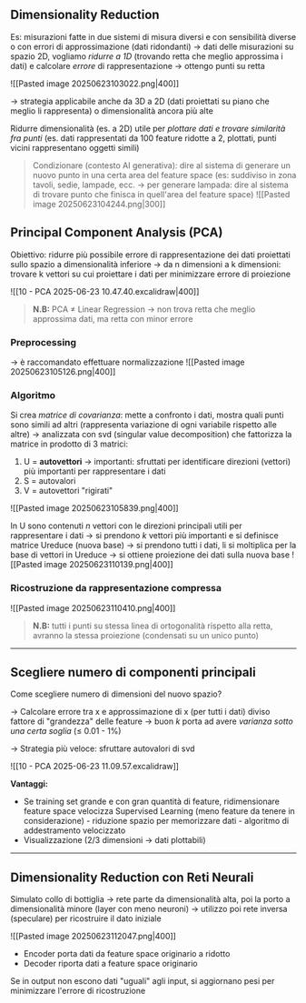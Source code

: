 ## Dimensionality Reduction
Es: misurazioni fatte in due sistemi di misura diversi e con sensibilità diverse o con errori di approssimazione (dati ridondanti) -> dati delle misurazioni su spazio 2D, vogliamo *ridurre a 1D* (trovando retta che meglio approssima i dati) e calcolare *errore* di rappresentazione -> ottengo punti su retta

![[Pasted image 20250623103022.png|400]]

-> strategia applicabile anche da 3D a 2D (dati proiettati su piano che meglio li rappresenta) o dimensionalità ancora più alte

Ridurre dimensionalità (es. a 2D) utile per *plottare dati e trovare similarità fra punti* (es. dati rappresentati da 100 feature ridotte a 2, plottati, punti vicini rappresentano oggetti simili)

> Condizionare (contesto AI generativa): dire al sistema di generare un nuovo punto in una certa area del feature space (es: suddiviso in zona tavoli, sedie, lampade, ecc. -> per generare lampada: dire al sistema di trovare punto che finisca in quell'area del feature space)
> ![[Pasted image 20250623104244.png|300]]

## Principal Component Analysis (PCA)
Obiettivo: ridurre più possibile errore di rappresentazione dei dati proiettati sullo spazio a dimensionalità inferiore
-> da n dimensioni a k dimensioni: trovare k vettori su cui proiettare i dati per minimizzare errore di proiezione

![[10 - PCA 2025-06-23 10.47.40.excalidraw|400]]
> **N.B:** PCA $\neq$ Linear Regression -> non trova retta che meglio approssima dati, ma retta con minor errore

### Preprocessing
-> è raccomandato effettuare normalizzazione
![[Pasted image 20250623105126.png|400]]

### Algoritmo
Si crea *matrice di covarianza*: mette a confronto i dati, mostra quali punti sono simili ad altri (rappresenta variazione di ogni variabile rispetto alle altre)
-> analizzata con svd (singular value decomposition) che fattorizza la matrice in prodotto di 3 matrici:
1. U = **autovettori** -> importanti: sfruttati per identificare direzioni (vettori) più importanti per rappresentare i dati 
2. S = autovalori
3. V = autovettori "rigirati"

![[Pasted image 20250623105839.png|400]]

In U sono contenuti $n$ vettori con le direzioni principali utili per rappresentare i dati -> si prendono $k$ vettori più importanti e si definisce matrice Ureduce (nuova base) -> si prendono tutti i dati, li si moltiplica per la base di vettori in Ureduce -> si ottiene proiezione dei dati sulla nuova base
![[Pasted image 20250623110139.png|400]]

### Ricostruzione da rappresentazione compressa
![[Pasted image 20250623110410.png|400]]
> **N.B:** tutti i punti su stessa linea di ortogonalità rispetto alla retta, avranno la stessa proiezione (condensati su un unico punto)

***

## Scegliere numero di componenti principali
Come scegliere numero di dimensioni del nuovo spazio?

-> Calcolare errore tra x e approssimazione di x (per tutti i dati) diviso fattore di "grandezza" delle feature -> buon $k$ porta ad avere *varianza sotto una certa soglia* (≤ 0.01 - 1%)

-> Strategia più veloce: sfruttare autovalori di svd 

![[10 - PCA 2025-06-23 11.09.57.excalidraw]]

**Vantaggi:**
- Se training set grande e con gran quantità di feature, ridimensionare feature space velocizza Supervised Learning (meno feature da tenere in considerazione)
	  - riduzione spazio per memorizzare dati
	  - algoritmo di addestramento velocizzato
- Visualizzazione (2/3 dimensioni -> dati plottabili)

***

## Dimensionality Reduction con Reti Neurali
Simulato collo di bottiglia -> rete parte da dimensionalità alta, poi la porto a dimensionalità minore (layer con meno neuroni) -> utilizzo poi rete inversa (speculare) per ricostruire il dato iniziale

![[Pasted image 20250623112047.png|400]]

- Encoder porta dati da feature space originario a ridotto
- Decoder riporta dati a feature space originario

Se in output non escono dati "uguali" agli input, si aggiornano pesi per minimizzare l'errore di ricostruzione
